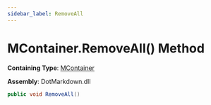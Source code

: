 ```yaml
---
sidebar_label: RemoveAll
---
```


# MContainer\.RemoveAll\(\) Method

**Containing Type**: [MContainer](../index.md)

**Assembly**: DotMarkdown\.dll

```csharp
public void RemoveAll()
```


